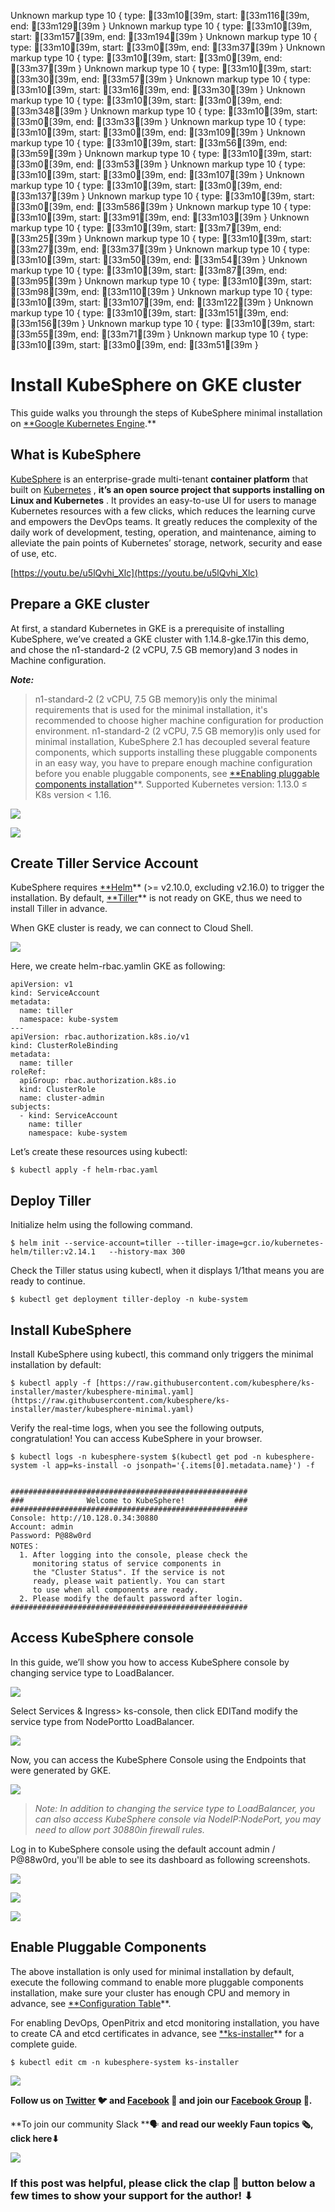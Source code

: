 Unknown markup type 10 { type: [33m10[39m, start: [33m116[39m, end: [33m129[39m }
Unknown markup type 10 { type: [33m10[39m, start: [33m157[39m, end: [33m194[39m }
Unknown markup type 10 { type: [33m10[39m, start: [33m0[39m, end: [33m37[39m }
Unknown markup type 10 { type: [33m10[39m, start: [33m0[39m, end: [33m37[39m }
Unknown markup type 10 { type: [33m10[39m, start: [33m30[39m, end: [33m57[39m }
Unknown markup type 10 { type: [33m10[39m, start: [33m16[39m, end: [33m30[39m }
Unknown markup type 10 { type: [33m10[39m, start: [33m0[39m, end: [33m348[39m }
Unknown markup type 10 { type: [33m10[39m, start: [33m0[39m, end: [33m33[39m }
Unknown markup type 10 { type: [33m10[39m, start: [33m0[39m, end: [33m109[39m }
Unknown markup type 10 { type: [33m10[39m, start: [33m56[39m, end: [33m59[39m }
Unknown markup type 10 { type: [33m10[39m, start: [33m0[39m, end: [33m53[39m }
Unknown markup type 10 { type: [33m10[39m, start: [33m0[39m, end: [33m107[39m }
Unknown markup type 10 { type: [33m10[39m, start: [33m0[39m, end: [33m137[39m }
Unknown markup type 10 { type: [33m10[39m, start: [33m0[39m, end: [33m586[39m }
Unknown markup type 10 { type: [33m10[39m, start: [33m91[39m, end: [33m103[39m }
Unknown markup type 10 { type: [33m10[39m, start: [33m7[39m, end: [33m25[39m }
Unknown markup type 10 { type: [33m10[39m, start: [33m27[39m, end: [33m37[39m }
Unknown markup type 10 { type: [33m10[39m, start: [33m50[39m, end: [33m54[39m }
Unknown markup type 10 { type: [33m10[39m, start: [33m87[39m, end: [33m95[39m }
Unknown markup type 10 { type: [33m10[39m, start: [33m98[39m, end: [33m110[39m }
Unknown markup type 10 { type: [33m10[39m, start: [33m107[39m, end: [33m122[39m }
Unknown markup type 10 { type: [33m10[39m, start: [33m151[39m, end: [33m156[39m }
Unknown markup type 10 { type: [33m10[39m, start: [33m55[39m, end: [33m71[39m }
Unknown markup type 10 { type: [33m10[39m, start: [33m0[39m, end: [33m51[39m }

# Install KubeSphere on GKE cluster



This guide walks you throungh the steps of KubeSphere minimal installation on [**Google Kubernetes Engine](https://cloud.google.com/kubernetes-engine/).**

## What is KubeSphere

[KubeSphere](https://github.com/kubesphere/kubesphere) is an enterprise-grade multi-tenant **container platform** that built on [Kubernetes](https://kubernetes.io/) , **it’s an open source project that supports installing on Linux and Kubernetes** . It provides an easy-to-use UI for users to manage Kubernetes resources with a few clicks, which reduces the learning curve and empowers the DevOps teams. It greatly reduces the complexity of the daily work of development, testing, operation, and maintenance, aiming to alleviate the pain points of Kubernetes’ storage, network, security and ease of use, etc.

[https://youtu.be/u5lQvhi_Xlc](https://youtu.be/u5lQvhi_Xlc)

## Prepare a GKE cluster

At first, a standard Kubernetes in GKE is a prerequisite of installing KubeSphere, we’ve created a GKE cluster with 1.14.8-gke.17in this demo, and chose the n1-standard-2 (2 vCPU, 7.5 GB memory)and 3 nodes in Machine configuration.

***Note:***
> n1-standard-2 (2 vCPU, 7.5 GB memory)is only the minimal requirements that is used for the minimal installation, it's recommended to choose higher machine configuration for production environment.
> n1-standard-2 (2 vCPU, 7.5 GB memory)is only used for minimal installation, KubeSphere 2.1 has decoupled several feature components, which supports installing these pluggable components in an easy way, you have to prepare enough machine configuration before you enable pluggable components, see [**Enabling pluggable components installation](https://kubesphere.io/docs/installation/pluggable-components/)**.
> Supported Kubernetes version: 1.13.0 ≤ K8s version < 1.16.

![](https://cdn-images-1.medium.com/max/5404/1*05W3wcZKCbT1W1mPgGBk5g.png)

![](https://cdn-images-1.medium.com/max/5384/1*gRgokAkiCTftBb4bfSUJuA.png)

## Create Tiller Service Account

KubeSphere requires [**Helm](https://v2.helm.sh/)** (>= v2.10.0, excluding v2.16.0) to trigger the installation. By default, [**Tiller](https://v2.helm.sh/)** is not ready on GKE, thus we need to install Tiller in advance.

When GKE cluster is ready, we can connect to Cloud Shell.

![](https://cdn-images-1.medium.com/max/5200/0*DMaBCj0ebEHalQnn.png)

Here, we create helm-rbac.yamlin GKE as following:

    apiVersion: v1
    kind: ServiceAccount
    metadata:
      name: tiller
      namespace: kube-system
    ---
    apiVersion: rbac.authorization.k8s.io/v1
    kind: ClusterRoleBinding
    metadata:
      name: tiller
    roleRef:
      apiGroup: rbac.authorization.k8s.io
      kind: ClusterRole
      name: cluster-admin
    subjects:
      - kind: ServiceAccount
        name: tiller
        namespace: kube-system

Let’s create these resources using kubectl:

    $ kubectl apply -f helm-rbac.yaml

## Deploy Tiller

Initialize helm using the following command.

    $ helm init --service-account=tiller --tiller-image=gcr.io/kubernetes-helm/tiller:v2.14.1   --history-max 300

Check the Tiller status using kubectl, when it displays 1/1that means you are ready to continue.

    $ kubectl get deployment tiller-deploy -n kube-system

## Install KubeSphere

Install KubeSphere using kubectl, this command only triggers the minimal installation by default:

    $ kubectl apply -f [https://raw.githubusercontent.com/kubesphere/ks-installer/master/kubesphere-minimal.yaml](https://raw.githubusercontent.com/kubesphere/ks-installer/master/kubesphere-minimal.yaml)

Verify the real-time logs, when you see the following outputs, congratulation! You can access KubeSphere in your browser.

    $ kubectl logs -n kubesphere-system $(kubectl get pod -n kubesphere-system -l app=ks-install -o jsonpath='{.items[0].metadata.name}') -f
    

    #####################################################
    ###              Welcome to KubeSphere!           ###
    #####################################################
    Console: http://10.128.0.34:30880
    Account: admin
    Password: P@88w0rd
    NOTES：
      1. After logging into the console, please check the
         monitoring status of service components in
         the "Cluster Status". If the service is not
         ready, please wait patiently. You can start
         to use when all components are ready.
      2. Please modify the default password after login.
    #####################################################

## Access KubeSphere console

In this guide, we’ll show you how to access KubeSphere console by changing service type to LoadBalancer.

![](https://cdn-images-1.medium.com/max/4684/1*vSjSRlvy-Qx5mpL4CjSeNw.png)

Select Services & Ingress> ks-console, then click EDITand modify the service type from NodePortto LoadBalancer.

![](https://cdn-images-1.medium.com/max/4864/1*caKL0NGfnVqsOUumD8sjmw.png)

Now, you can access the KubeSphere Console using the Endpoints that were generated by GKE.

![](https://cdn-images-1.medium.com/max/5200/0*YhEUW4aG5fW6-g1o.png)
> *Note: In addition to changing the service type to LoadBalancer, you can also access KubeSphere console via NodeIP:NodePort, you may need to allow port 30880in firewall rules.*

Log in to KubeSphere console using the default account admin / P@88w0rd, you'll be able to see its dashboard as following screenshots.

![](https://cdn-images-1.medium.com/max/5704/1*gZF7o-411-AEvl_zjsv4Xg.png)

![](https://cdn-images-1.medium.com/max/5720/1*FSoRaazRgoRSwkyD_7jfKw.png)

![](https://cdn-images-1.medium.com/max/5360/1*yEG1LVqepGXrZhlFzAiD1Q.png)

## Enable Pluggable Components

The above installation is only used for minimal installation by default, execute the following command to enable more pluggable components installation, make sure your cluster has enough CPU and memory in advance, see [**Configuration Table](https://github.com/kubesphere/ks-installer/blob/master/README.md#configuration-table)**.

For enabling DevOps, OpenPitrix and etcd monitoring installation, you have to create CA and etcd certificates in advance, see [**ks-installer](https://github.com/kubesphere/ks-installer/blob/master/README.md#enable-pluggable-components)** for a complete guide.

    $ kubectl edit cm -n kubesphere-system ks-installer

![](https://cdn-images-1.medium.com/max/2000/0*Piks8Tu6xUYpF4DU)

**Follow us on [Twitter](https://twitter.com/joinfaun) **🐦** and [Facebook](https://www.facebook.com/faun.dev/) **👥** and join our [Facebook Group](https://www.facebook.com/groups/364904580892967/) **💬**.**

**To join our community Slack **🗣️ **and read our weekly Faun topics **🗞️,** click here⬇**

![](https://cdn-images-1.medium.com/max/3200/0*oSdFkACJxs5iy1oR)

### If this post was helpful, please click the clap 👏 button below a few times to show your support for the author! ⬇
